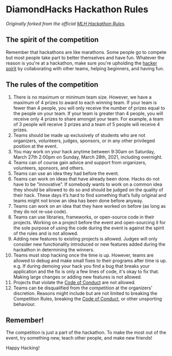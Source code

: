 # DiamondHacks Hackathon Rules

_Originally forked from the official [MLH Hackathon Rules](https://github.com/MLH/mlh-hackathon-rules)._

## The spirit of the competition

Remember that hackathons are like marathons. Some people go to compete but most people take part to better themselves and have fun. Whatever the reason is you're at a hackathon, make sure you're upholding the [hacker spirit](https://medium.com/@tfogo/the-spirit-of-hackathons-a0d81a65060a#.6cx5ac9t8) by collaborating with other teams, helping beginners, and having fun.


## The rules of the competition

1. There is no maximum or minimum team size. However, we have a maximum of 4 prizes to award to each winning team. If your team is fewer than 4 people, you will only receive the number of prizes equal to the people on your team. If your team is greater than 4 people, you will receive only 4 prizes to share amongst your team. For example, a team of 3 people will receive 3 prizes and a team of 5 people will receive 4 prizes.
2. Teams should be made up exclusively of students who are not organizers, volunteers, judges, sponsors, or in any other privileged position at the event. 
3. You may work on your hack anytime between 9:30am on Saturday, March 27th 2:00pm on Sunday, March 28th, 2021, including overnight.
4. Teams can of course gain advice and support from organizers, volunteers, sponsors, and others.
5. Teams can use an idea they had before the event.
6. Teams can work on ideas that have already been done. Hacks do not have to be “innovative”. If somebody wants to work on a common idea they should be allowed to do so and should be judged on the quality of their hack. These days it’s hard to find something that’s fully original and teams might not know an idea has been done before anyway.
7. Teams can work on an idea that they have worked on before (as long as they do not re-use code).
8. Teams can use libraries, frameworks, or open-source code in their projects. Working on a project before the event and open-sourcing it for the sole purpose of using the code during the event is against the spirit of the rules and is not allowed.
9. Adding new features to existing projects is allowed. Judges will only consider new functionality introduced or new features added during the hackathon in determining the winners.
10. Teams must stop hacking once the time is up. However, teams are allowed to debug and make small fixes to their programs after time is up. e.g. If during demoing your hack you find a bug that breaks your application and the fix is only a few lines of code, it's okay to fix that. Making large changes or adding new features is not allowed.
11. Projects that violate the [Code of Conduct](http://static.mlh.io/docs/mlh-code-of-conduct.pdf) are not allowed. 
12. Teams can be disqualified from the competition at the organizers' discretion. Reasons might include but are not limited to breaking the Competition Rules, breaking the [Code of Conduct](http://static.mlh.io/docs/mlh-code-of-conduct.pdf), or other unsporting behaviour.


## Remember!

The competition is just a part of the hackathon. To make the most out of the event, try something new, teach other people, and make new friends!

Happy Hacking!

